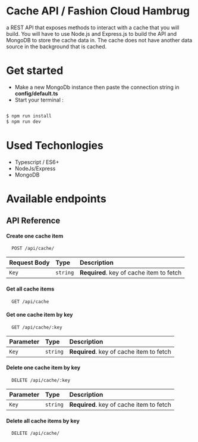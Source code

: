 
# Cache API / Fashion Cloud Hambrug

a REST API that exposes methods to interact with a cache that you will
build. You will have to use Node.js and Express.js to build the API and MongoDB to store the
cache data in. The cache does not have another data source in the background that is cached.
# Get started
- Make a new MongoDb instance then paste the connection string in **config/default.ts**
 - Start your terminal :
```bash

$ npm run install
$ npm run dev
```
# Used Techonlogies
- Typescript / ES6+
- NodeJs/Express
- MongoDB 

# Available endpoints 
## API Reference

#### Create one cache item

```http
  POST /api/cache/
```

| Request Body | Type     | Description                       |
| :-------- | :------- | :-------------------------------- |
| `Key`      | `string` | **Required**. key of cache item to fetch |

#### Get all cache items

```http
  GET /api/cache
```


#### Get one cache item by key

```http
  GET /api/cache/:key
```

| Parameter | Type     | Description                       |
| :-------- | :------- | :-------------------------------- |
| `Key`      | `string` | **Required**. key of cache item to fetch |

#### Delete one cache item by key
```http
  DELETE /api/cache/:key
```

| Parameter | Type     | Description                       |
| :-------- | :------- | :-------------------------------- |
| `Key`      | `string` | **Required**. key of cache item to fetch |

#### Delete all cache items by key
```http
  DELETE /api/cache/
```




